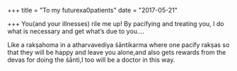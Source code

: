 +++
title = "To my futurexa0patients"
date = "2017-05-21"

+++
You(and your illnesses) rile me up! By pacifying and treating you, I do
what is necessary and get what’s due to you….

Like a rakṣahoma in a atharvavediya śāntikarma where one pacify rakṣas
so that they will be happy and leave you alone,and also gets rewards
from the devas for doing the śānti,I too will be a doctor in this way.

